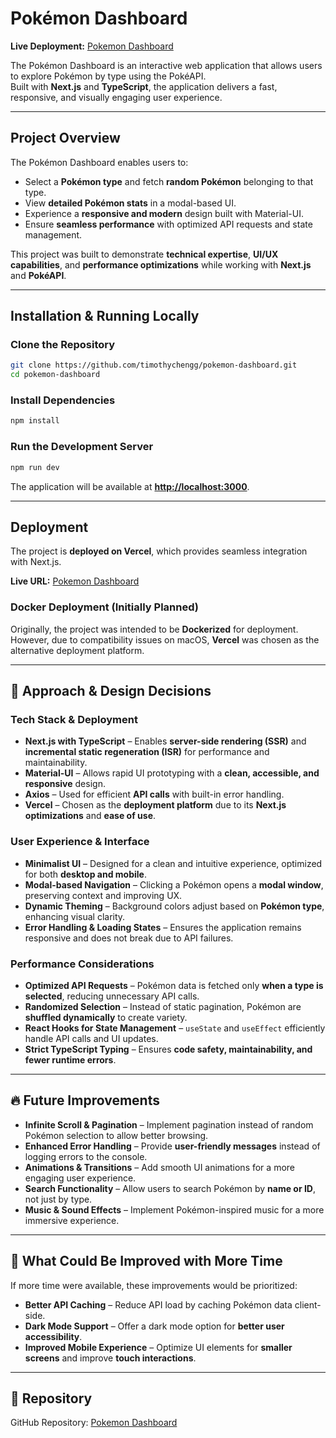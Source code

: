 # Pokémon Dashboard  

**Live Deployment:** [Pokemon Dashboard](https://pokemon-dashboard-aq1gpyr3k-timothy-chengs-projects.vercel.app/)  

The Pokémon Dashboard is an interactive web application that allows users to explore Pokémon by type using the PokéAPI.  
Built with **Next.js** and **TypeScript**, the application delivers a fast, responsive, and visually engaging user experience.

---

##  Project Overview  

The Pokémon Dashboard enables users to:  
- Select a **Pokémon type** and fetch **random Pokémon** belonging to that type.  
- View **detailed Pokémon stats** in a modal-based UI.  
- Experience a **responsive and modern** design built with Material-UI.  
- Ensure **seamless performance** with optimized API requests and state management.  

This project was built to demonstrate **technical expertise**, **UI/UX capabilities**, and **performance optimizations** while working with **Next.js** and **PokéAPI**.

---

##  Installation & Running Locally  

### Clone the Repository  
```sh
git clone https://github.com/timothychengg/pokemon-dashboard.git
cd pokemon-dashboard
```
### Install Dependencies  
```sh
npm install
```
### Run the Development Server  
```sh
npm run dev
```
The application will be available at **[http://localhost:3000](http://localhost:3000)**.

---

##  Deployment  

The project is **deployed on Vercel**, which provides seamless integration with Next.js.

**Live URL:** [Pokemon Dashboard](https://pokemon-dashboard-aq1gpyr3k-timothy-chengs-projects.vercel.app/)  

### Docker Deployment (Initially Planned)  
Originally, the project was intended to be **Dockerized** for deployment. However, due to compatibility issues on macOS, **Vercel** was chosen as the alternative deployment platform.

---

## 📌 Approach & Design Decisions  

### Tech Stack & Deployment  
- **Next.js with TypeScript** – Enables **server-side rendering (SSR)** and **incremental static regeneration (ISR)** for performance and maintainability.  
- **Material-UI** – Allows rapid UI prototyping with a **clean, accessible, and responsive** design.  
- **Axios** – Used for efficient **API calls** with built-in error handling.  
- **Vercel** – Chosen as the **deployment platform** due to its **Next.js optimizations** and **ease of use**.  

### User Experience & Interface  
- **Minimalist UI** – Designed for a clean and intuitive experience, optimized for both **desktop and mobile**.  
- **Modal-based Navigation** – Clicking a Pokémon opens a **modal window**, preserving context and improving UX.  
- **Dynamic Theming** – Background colors adjust based on **Pokémon type**, enhancing visual clarity.  
- **Error Handling & Loading States** – Ensures the application remains responsive and does not break due to API failures.  

### Performance Considerations  
- **Optimized API Requests** – Pokémon data is fetched only **when a type is selected**, reducing unnecessary API calls.  
- **Randomized Selection** – Instead of static pagination, Pokémon are **shuffled dynamically** to create variety.  
- **React Hooks for State Management** – `useState` and `useEffect` efficiently handle API calls and UI updates.  
- **Strict TypeScript Typing** – Ensures **code safety, maintainability, and fewer runtime errors**.  

---

## 🔥 Future Improvements  

- **Infinite Scroll & Pagination** – Implement pagination instead of random Pokémon selection to allow better browsing.  
- **Enhanced Error Handling** – Provide **user-friendly messages** instead of logging errors to the console.  
- **Animations & Transitions** – Add smooth UI animations for a more engaging user experience.  
- **Search Functionality** – Allow users to search Pokémon by **name or ID**, not just by type.  
- **Music & Sound Effects** – Implement Pokémon-inspired music for a more immersive experience.  

---

## 📝 What Could Be Improved with More Time  

If more time were available, these improvements would be prioritized:  

- **Better API Caching** – Reduce API load by caching Pokémon data client-side.  
- **Dark Mode Support** – Offer a dark mode option for **better user accessibility**.  
- **Improved Mobile Experience** – Optimize UI elements for **smaller screens** and improve **touch interactions**.  

---

## 📂 Repository  

GitHub Repository: [Pokemon Dashboard](https://github.com/timothychengg/pokemon-dashboard)  





